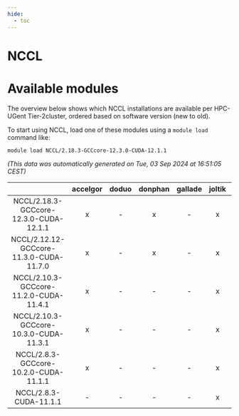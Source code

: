 ```yaml
---
hide:
  - toc
---
```


NCCL
====

# Available modules


The overview below shows which NCCL installations are available per HPC-UGent Tier-2cluster, ordered based on software version (new to old).

To start using NCCL, load one of these modules using a `module load` command like:

```shell
module load NCCL/2.18.3-GCCcore-12.3.0-CUDA-12.1.1
```

*(This data was automatically generated on Tue, 03 Sep 2024 at 16:51:05 CEST)*  

| |accelgor|doduo|donphan|gallade|joltik|shinx|skitty|
| :---: | :---: | :---: | :---: | :---: | :---: | :---: | :---: |
|NCCL/2.18.3-GCCcore-12.3.0-CUDA-12.1.1|x|-|x|-|x|-|-|
|NCCL/2.12.12-GCCcore-11.3.0-CUDA-11.7.0|x|-|x|-|x|-|-|
|NCCL/2.10.3-GCCcore-11.2.0-CUDA-11.4.1|x|-|-|-|x|-|-|
|NCCL/2.10.3-GCCcore-10.3.0-CUDA-11.3.1|x|-|-|-|x|-|-|
|NCCL/2.8.3-GCCcore-10.2.0-CUDA-11.1.1|x|-|-|-|x|-|x|
|NCCL/2.8.3-CUDA-11.1.1|-|-|-|-|x|-|-|
